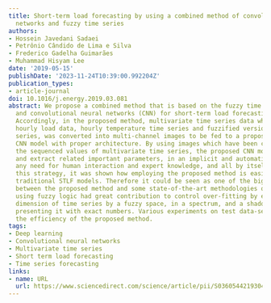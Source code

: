 ```yaml
---
title: Short-term load forecasting by using a combined method of convolutional neural
  networks and fuzzy time series
authors:
- Hossein Javedani Sadaei
- Petrônio Cândido de Lima e Silva
- Frederico Gadelha Guimarães
- Muhammad Hisyam Lee
date: '2019-05-15'
publishDate: '2023-11-24T10:39:00.992204Z'
publication_types:
- article-journal
doi: 10.1016/j.energy.2019.03.081
abstract: We propose a combined method that is based on the fuzzy time series (FTS)
  and convolutional neural networks (CNN) for short-term load forecasting (STLF).
  Accordingly, in the proposed method, multivariate time series data which include
  hourly load data, hourly temperature time series and fuzzified version of load time
  series, was converted into multi-channel images to be fed to a proposed deep learning
  CNN model with proper architecture. By using images which have been created from
  the sequenced values of multivariate time series, the proposed CNN model could determine
  and extract related important parameters, in an implicit and automatic way, without
  any need for human interaction and expert knowledge, and all by itself. By following
  this strategy, it was shown how employing the proposed method is easier than some
  traditional STLF models. Therefore it could be seen as one of the big difference
  between the proposed method and some state-of-the-art methodologies of STLF. Moreover,
  using fuzzy logic had great contribution to control over-fitting by expressing one
  dimension of time series by a fuzzy space, in a spectrum, and a shadow instead of
  presenting it with exact numbers. Various experiments on test data-sets support
  the efficiency of the proposed method.
tags:
- Deep learning
- Convolutional neural networks
- Multivariate time series
- Short term load forecasting
- Time series forecasting
links:
- name: URL
  url: https://www.sciencedirect.com/science/article/pii/S0360544219304852
---
```

